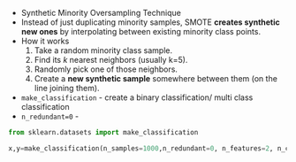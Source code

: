 - Synthetic Minority Oversampling Technique
- Instead of just duplicating minority samples, SMOTE **creates synthetic new ones** by interpolating between existing minority class points.
- How it works
	1. Take a random minority class sample.
	2. Find its _k_ nearest neighbors (usually k=5).
	3. Randomly pick one of those neighbors.
	4. Create a **new synthetic sample** somewhere between them (on the line joining them).
- `make_classification` - create a binary classification/ multi class classification
- `n_redundant=0`   - 
```python
from sklearn.datasets import make_classification

x,y=make_classification(n_samples=1000,n_redundant=0, n_features=2, n_clusters_per_class=1, weights=[0.90], random_state=42)

```